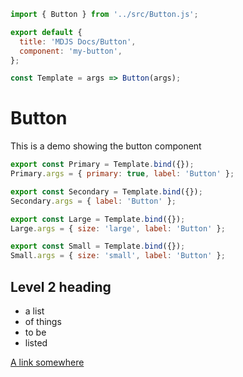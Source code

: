 ```js script
import { Button } from '../src/Button.js';

export default {
  title: 'MDJS Docs/Button',
  component: 'my-button',
};

const Template = args => Button(args);
```

# Button

This is a demo showing the button component

```js preview-story
export const Primary = Template.bind({});
Primary.args = { primary: true, label: 'Button' };
```

```js preview-story
export const Secondary = Template.bind({});
Secondary.args = { label: 'Button' };
```

```js preview-story
export const Large = Template.bind({});
Large.args = { size: 'large', label: 'Button' };
```

```js preview-story
export const Small = Template.bind({});
Small.args = { size: 'small', label: 'Button' };
```

## Level 2 heading

- a list
- of things
- to be
- listed

[A link somewhere](./foo.js)
